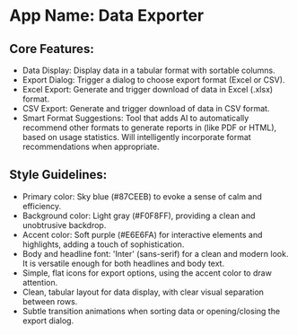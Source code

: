 # **App Name**: Data Exporter

## Core Features:

- Data Display: Display data in a tabular format with sortable columns.
- Export Dialog: Trigger a dialog to choose export format (Excel or CSV).
- Excel Export: Generate and trigger download of data in Excel (.xlsx) format.
- CSV Export: Generate and trigger download of data in CSV format.
- Smart Format Suggestions: Tool that adds AI to automatically recommend other formats to generate reports in (like PDF or HTML), based on usage statistics.  Will intelligently incorporate format recommendations when appropriate.

## Style Guidelines:

- Primary color: Sky blue (#87CEEB) to evoke a sense of calm and efficiency.
- Background color: Light gray (#F0F8FF), providing a clean and unobtrusive backdrop.
- Accent color: Soft purple (#E6E6FA) for interactive elements and highlights, adding a touch of sophistication.
- Body and headline font: 'Inter' (sans-serif) for a clean and modern look. It is versatile enough for both headlines and body text.
- Simple, flat icons for export options, using the accent color to draw attention.
- Clean, tabular layout for data display, with clear visual separation between rows.
- Subtle transition animations when sorting data or opening/closing the export dialog.